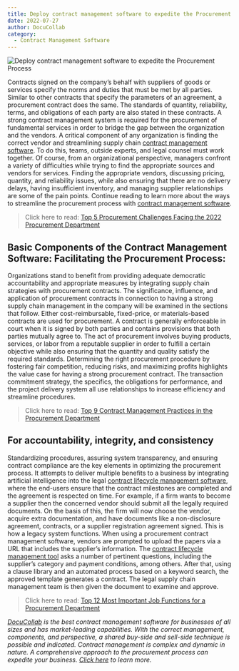 ```yaml
---
title: Deploy contract management software to expedite the Procurement Process
date: 2022-07-27
author: DocuCollab
category:
  - Contract Management Software
---
```


![Deploy contract management software to expedite the Procurement Process](/img/blog/deploy-cms-850x429.png)

Contracts signed on the company’s behalf with suppliers of goods or services specify the norms and duties that must be met by all parties. Similar to other contracts that specify the parameters of an agreement, a procurement contract does the same. The standards of quantity, reliability, terms, and obligations of each party are also stated in these contracts. A strong contract management system is required for the procurement of fundamental services in order to bridge the gap between the organization and the vendors. A critical component of any organization is finding the correct vendor and streamlining supply chain [contract management software](https://docucollab.com/contract-management-software/). To do this, teams, outside experts, and legal counsel must work together. Of course, from an organizational perspective, managers confront a variety of difficulties while trying to find the appropriate sources and vendors for services. Finding the appropriate vendors, discussing pricing, quantity, and reliability issues, while also ensuring that there are no delivery delays, having insufficient inventory, and managing supplier relationships are some of the pain points. Continue reading to learn more about the ways to streamline the procurement process with [contract management software](https://docucollab.com/contract-management-software/).



> Click here to read: [Top 5 Procurement Challenges Facing the 2022 Procurement Department](https://docucollab.com/what-are-the-top-5-challenges-facing-the-procurement-department-today/)



## Basic Components of the Contract Management Software: Facilitating the Procurement Process:

Organizations stand to benefit from providing adequate democratic accountability and appropriate measures by integrating supply chain strategies with procurement contracts. The significance, influence, and application of procurement contracts in connection to having a strong supply chain management in the company will be examined in the sections that follow. Either cost-reimbursable, fixed-price, or materials-based contracts are used for procurement. A contract is generally enforceable in court when it is signed by both parties and contains provisions that both parties mutually agree to. The act of procurement involves buying products, services, or labor from a reputable supplier in order to fulfill a certain objective while also ensuring that the quantity and quality satisfy the required standards. Determining the right procurement procedure by fostering fair competition, reducing risks, and maximizing profits highlights the value case for having a strong procurement contract. The transaction commitment strategy, the specifics, the obligations for performance, and the project delivery system all use relationships to increase efficiency and streamline procedures.



> Click here to read: [Top 9 Contract Management Practices in the Procurement Department](https://docucollab.com/contract-management-practices-in-the-procurement-department/)



## For accountability, integrity, and consistency

Standardizing procedures, assuring system transparency, and ensuring contract compliance are the key elements in optimizing the procurement process. It attempts to deliver multiple benefits to a business by integrating artificial intelligence into the legal [contract lifecycle management software](https://docucollab.com/contract-management-software/), where the end-users ensure that the contract milestones are completed and the agreement is respected on time. For example, if a firm wants to become a supplier then the concerned vendor should submit all the legally required documents. On the basis of this, the firm will now choose the vendor, acquire extra documentation, and have documents like a non-disclosure agreement, contracts, or a supplier registration agreement signed. This is how a legacy system functions. When using a procurement contract management software, vendors are prompted to upload the papers via a URL that includes the supplier’s information. The [contract lifecycle management tool](https://docucollab.com/contract-management-software/) asks a number of pertinent questions, including the supplier’s category and payment conditions, among others. After that, using a clause library and an automated process based on a keyword search, the approved template generates a contract. The legal supply chain management team is then given the document to examine and approve.



> Click here to read: [Top 12 Most Important Job Functions for a Procurement Department](https://docucollab.com/most-important-job-functions-for-a-procurement-department/)



*[DocuCollab](https://docucollab.com/) is the best contract management software for businesses of all sizes and has market-leading capabilities. With the correct management, components, and perspective, a shared buy-side and sell-side technique is possible and indicated. Contract management is complex and dynamic in nature. A comprehensive approach to the procurement process can expedite your business. [Click here](https://docucollab.com/book-demo/) to learn more.*
